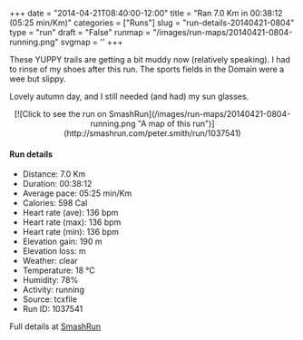 +++
date = "2014-04-21T08:40:00-12:00"
title = "Ran 7.0 Km in 00:38:12 (05:25 min/Km)"
categories = ["Runs"]
slug = "run-details-20140421-0804"
type = "run"
draft = "False"
runmap = "/images/run-maps/20140421-0804-running.png"
svgmap = '<polyline points="0 51, 4 45, 8 45, 14 47, 25 33, 27 34, 43 43, 45 47, 60 48, 66 54, 77 45, 83 41, 95 40, 97 43, 100 50, 97 55, 97 57, 95 58, 90 54, 93 59, 83 66, 78 64, 70 56, 73 47, 70 52, 70 56, 79 65, 83 66, 93 59, 90 55, 96 58, 100 49, 94 40, 84 40, 75 46, 72 56, 82 66, 62 50, 45 46, 26 34, 19 40, 15 47, 5 45, 6 48, 1 53">'
+++

These YUPPY trails are getting a bit muddy now (relatively speaking). I had to rinse of my shoes after this run. The sports fields in the Domain were a wee but slippy. 

Lovely autumn day, and I still needed (and had) my sun glasses. 



<!--more-->

<center>
[![Click to see the run on SmashRun](/images/run-maps/20140421-0804-running.png "A map of this run")](http://smashrun.com/peter.smith/run/1037541)
</center>

#### Run details

* Distance: 7.0 Km
* Duration: 00:38:12
* Average pace: 05:25 min/Km
* Calories: 598 Cal
* Heart rate (ave): 136 bpm
* Heart rate (max): 136 bpm
* Heart rate (min): 136 bpm
* Elevation gain: 190 m
* Elevation loss:  m
* Weather: clear
* Temperature: 18 &deg;C
* Humidity: 78%
* Activity: running
* Source: tcxfile
* Run ID: 1037541

Full details at [SmashRun](http://smashrun.com/peter.smith/run/1037541)